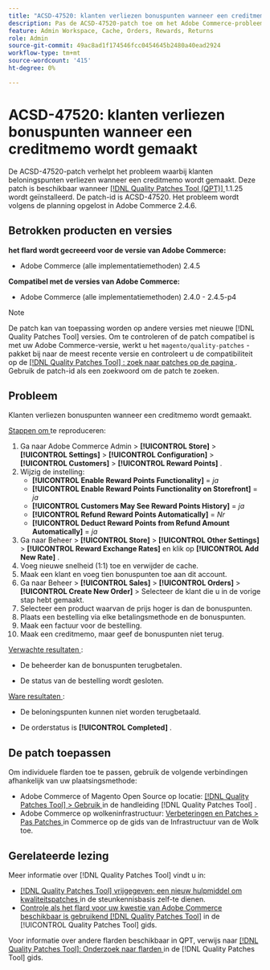```yaml
---
title: "ACSD-47520: klanten verliezen bonuspunten wanneer een creditmemo wordt gemaakt"
description: Pas de ACSD-47520-patch toe om het Adobe Commerce-probleem op te lossen, waarbij klanten beloningspunten verliezen wanneer een creditmemo wordt gemaakt.
feature: Admin Workspace, Cache, Orders, Rewards, Returns
role: Admin
source-git-commit: 49ac8ad1f174546fcc0454645b2480a40ead2924
workflow-type: tm+mt
source-wordcount: '415'
ht-degree: 0%

---
```


# ACSD-47520: klanten verliezen bonuspunten wanneer een creditmemo wordt gemaakt

De ACSD-47520-patch verhelpt het probleem waarbij klanten beloningspunten verliezen wanneer een creditmemo wordt gemaakt. Deze patch is beschikbaar wanneer [[!DNL Quality Patches Tool (QPT)] ](https://experienceleague.adobe.com/en/docs/commerce-knowledge-base/kb/announcements/commerce-announcements/magento-quality-patches-released-new-tool-to-self-serve-quality-patches) 1.1.25 wordt geïnstalleerd. De patch-id is ACSD-47520. Het probleem wordt volgens de planning opgelost in Adobe Commerce 2.4.6.

## Betrokken producten en versies

**het flard wordt gecreeerd voor de versie van Adobe Commerce:**
* Adobe Commerce (alle implementatiemethoden) 2.4.5

**Compatibel met de versies van Adobe Commerce:**
* Adobe Commerce (alle implementatiemethoden) 2.4.0 - 2.4.5-p4

>[!NOTE]
>
>De patch kan van toepassing worden op andere versies met nieuwe [!DNL Quality Patches Tool] versies. Om te controleren of de patch compatibel is met uw Adobe Commerce-versie, werkt u het `magento/quality-patches` -pakket bij naar de meest recente versie en controleert u de compatibiliteit op de [[!DNL Quality Patches Tool] : zoek naar patches op de pagina ](https://experienceleague.adobe.com/tools/commerce-quality-patches/index.html) . Gebruik de patch-id als een zoekwoord om de patch te zoeken.

## Probleem

Klanten verliezen bonuspunten wanneer een creditmemo wordt gemaakt.

<u> Stappen om </u> te reproduceren:

1. Ga naar Adobe Commerce Admin > **[!UICONTROL Store]** > **[!UICONTROL Settings]** > **[!UICONTROL Configuration]** > **[!UICONTROL Customers]** > **[!UICONTROL Reward Points]** .
1. Wijzig de instelling:
   * **[!UICONTROL Enable Reward Points Functionality]** = _ja_
   * **[!UICONTROL Enable Reward Points Functionality on Storefront]** = _ja_
   * **[!UICONTROL Customers May See Reward Points History]** = _ja_
   * **[!UICONTROL Refund Reward Points Automatically]** = _Nr_
   * **[!UICONTROL Deduct Reward Points from Refund Amount Automatically]** = _ja_
1. Ga naar Beheer > **[!UICONTROL Store]** > **[!UICONTROL Other Settings]** > **[!UICONTROL Reward Exchange Rates]** en klik op **[!UICONTROL Add New Rate]** .
1. Voeg nieuwe snelheid (1:1) toe en verwijder de cache.
1. Maak een klant en voeg tien bonuspunten toe aan dit account.
1. Ga naar Beheer > **[!UICONTROL Sales]** > **[!UICONTROL Orders]** > **[!UICONTROL Create New Order]** > Selecteer de klant die u in de vorige stap hebt gemaakt.
1. Selecteer een product waarvan de prijs hoger is dan de bonuspunten.
1. Plaats een bestelling via elke betalingsmethode en de bonuspunten.
1. Maak een factuur voor de bestelling.
1. Maak een creditmemo, maar geef de bonuspunten niet terug.

<u> Verwachte resultaten </u>:

* De beheerder kan de bonuspunten terugbetalen.

* De status van de bestelling wordt gesloten.

<u> Ware resultaten </u>:

* De beloningspunten kunnen niet worden terugbetaald.

* De orderstatus is **[!UICONTROL Completed]** .

## De patch toepassen

Om individuele flarden toe te passen, gebruik de volgende verbindingen afhankelijk van uw plaatsingsmethode:

* Adobe Commerce of Magento Open Source op locatie: [[!DNL Quality Patches Tool]  > Gebruik ](https://experienceleague.adobe.com/docs/commerce-operations/tools/quality-patches-tool/usage.html) in de handleiding [!DNL Quality Patches Tool] .
* Adobe Commerce op wolkeninfrastructuur: [ Verbeteringen en Patches > Pas Patches ](https://experienceleague.adobe.com/docs/commerce-cloud-service/user-guide/develop/upgrade/apply-patches.html) in Commerce op de gids van de Infrastructuur van de Wolk toe.

## Gerelateerde lezing

Meer informatie over [!DNL Quality Patches Tool] vindt u in:

* [[!DNL Quality Patches Tool]  vrijgegeven: een nieuw hulpmiddel om kwaliteitspatches ](https://experienceleague.adobe.com/en/docs/commerce-knowledge-base/kb/announcements/commerce-announcements/magento-quality-patches-released-new-tool-to-self-serve-quality-patches) in de steunkennisbasis zelf-te dienen.
* [ Controle als het flard voor uw kwestie van Adobe Commerce beschikbaar is gebruikend  [!DNL Quality Patches Tool]](/help/tools/quality-patches-tool/patches-available-in-qpt/check-patch-for-magento-issue-with-magento-quality-patches.md) in de [!UICONTROL Quality Patches Tool] gids.


Voor informatie over andere flarden beschikbaar in QPT, verwijs naar [[!DNL Quality Patches Tool]: Onderzoek naar flarden ](https://experienceleague.adobe.com/tools/commerce-quality-patches/index.html) in de [!DNL Quality Patches Tool] gids.
